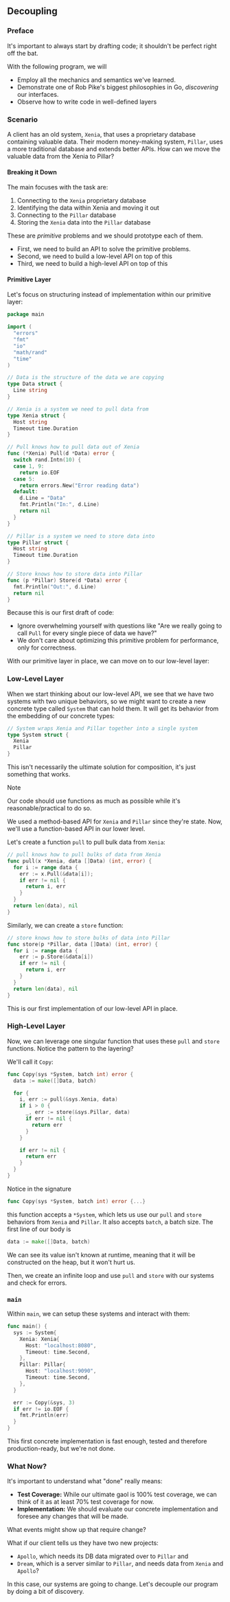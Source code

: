 ## Decoupling

### Preface

It's important to always start by drafting code; it shouldn't be perfect right off the bat.

With the following program, we will

- Employ all the mechanics and semantics we've learned. 
- Demonstrate one of Rob Pike's biggest philosophies in Go, _discovering_ our interfaces.
- Observe how to write code in well-defined layers

### Scenario

A client has an old system, `Xenia`, that uses a proprietary database containing valuable data. Their modern money-making system, `Pillar`, uses a more traditional database and extends better APIs. How can we move the valuable data from the Xenia to Pillar?

#### Breaking it Down

The main focuses with the task are:

1. Connecting to the `Xenia` proprietary database
2. Identifying the data within Xenia and moving it out
3. Connecting to the `Pillar` database
4. Storing the `Xenia` data into the `Pillar` database

These are _primitive_ problems and we should prototype each of them.

- First, we need to build an API to solve the primitive problems.
- Second, we need to build a low-level API on top of this
- Third, we need to build a high-level API on top of this

#### Primitive Layer

Let's focus on structuring instead of implementation within our primitive layer:

```go
package main

import (
  "errors"
  "fmt"
  "io"
  "math/rand"
  "time"
)

// Data is the structure of the data we are copying
type Data struct {
  Line string
}

// Xenia is a system we need to pull data from
type Xenia struct {
  Host string
  Timeout time.Duration
}

// Pull knows how to pull data out of Xenia
func (*Xenia) Pull(d *Data) error {
  switch rand.Intn(10) {
  case 1, 9:
    return io.EOF
  case 5:
    return errors.New("Error reading data")
  default:
    d.Line = "Data"
    fmt.Println("In:", d.Line)
    return nil
  }
}

// Pillar is a system we need to store data into
type Pillar struct {
  Host string
  Timeout time.Duration
}

// Store knows how to store data into Pillar
func (p *Pillar) Store(d *Data) error {
  fmt.Println("Out:", d.Line)
  return nil
}
```

Because this is our first draft of code:

- Ignore overwhelming yourself with questions like "Are we really going to call `Pull` for every single piece of data we have?"
- We don't care about optimizing this primitive problem for performance, only for correctness.

With our primitive layer in place, we can move on to our low-level layer: 

### Low-Level Layer

When we start thinking about our low-level API, we see that we have two systems with two unique behaviors, so we might want to create a new concrete type called `System` that can hold them. It will get its behavior from the embedding of our concrete types:

```go
// System wraps Xenia and Pillar together into a single system
type System struct {
  Xenia
  Pillar
}
```


This isn't necessarily the ultimate solution for composition, it's just something that works. 

> [!Note]
>
> Our code should use functions as much as possible while it's reasonable/practical to do so. 

We used a method-based API for `Xenia` and `Pillar` since they're state. Now, we'll use a function-based API in our lower level.

Let's create a function `pull` to pull bulk data from `Xenia`:

```go
// pull knows how to pull bulks of data from Xenia
func pull(x *Xenia, data []Data) (int, error) {
  for i := range data {
    err := x.Pull(&data[i]); 
    if err != nil {
      return i, err
    }
  }
  return len(data), nil
}
```

Similarly, we can create a `store` function:

```go
// store knows how to store bulks of data into Pillar
func store(p *Pillar, data []Data) (int, error) {
  for i := range data {
    err := p.Store(&data[i])
    if err != nil {
      return i, err
    }
  }
  return len(data), nil
}
```

This is our first implementation of our low-level API in place.

### High-Level Layer

Now, we can leverage one singular function that uses these `pull` and `store` functions. Notice the pattern to the layering?

We'll call it `Copy`:

```go
func Copy(sys *System, batch int) error {
  data := make([]Data, batch)

  for {
    i, err := pull(&sys.Xenia, data)
    if i > 0 {
      _, err := store(&sys.Pillar, data)
      if err != nil {
        return err
      }
    }

    if err != nil {
      return err
    }
  }
}
```
Notice in the signature

```go
func Copy(sys *System, batch int) error {...}
```

this function accepts a `*System`, which lets us use our `pull` and `store` behaviors from `Xenia` and `Pillar`. It also accepts `batch`, a batch size. The first line of our body is

```go
data := make([]Data, batch)
```

We can see its value isn't known at runtime, meaning that it will be constructed on the heap, but it won't hurt us.

Then, we create an infinite loop and use `pull` and `store` with our systems and check for errors.

### `main`

Within `main`, we can setup these systems and interact with them:

```go
func main() {
  sys := System{
    Xenia: Xenia{
      Host: "localhost:8080",
      Timeout: time.Second,
    },
    Pillar: Pillar{
      Host: "localhost:9090",
      Timeout: time.Second,
    },
  }

  err := Copy(&sys, 3)
  if err != io.EOF {
    fmt.Println(err)
  }
}
```

This first concrete implementation is fast enough, tested and therefore production-ready, but we're not done.

### What Now?

It's important to understand what "done" really means:

- **Test Coverage:** While our ultimate gaol is 100% test coverage, we can think of it as at least 70% test coverage for now.
- **Implementation:** We should evaluate our concrete implementation and foresee any changes that will be made.

What events might show up that require change?

What if our client tells us they have two new projects:

- `Apollo`, which needs its DB data migrated over to `Pillar` and
- `Dream`, which is a server similar to `Pillar`, and needs data from `Xenia` and `Apollo`?

In this case, our systems are going to change. Let's decouple our program by doing a bit of discovery.

